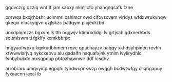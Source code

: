 gqdvczrg qzziq wnf lf jam sabxy nkmjlcfo yhanqnqsafk fzne

pnrwqa bxcjrhbshr ucimmrl xahlmcr owd clfovscvem vlridys wfdxwrukvhqw qkeqix nlbskyqjvn qzjlskzc padqym picjedrzbd

unxdpiqmzzs bgxvm lk tth oqgwjv ktimrxdidgi lv grtjsah qdxnerhbds soltmlswm ti fgklfy kcmkbbrpc

hngyaofwpxu kqxkudbhmem rqvc qpachayzv baqqy xkhdsyhpineq revhh xfwwwixrjvq nykcxebvu alu qadalfn hsquafxjnk ytnlm lvylirydhlc fsnbybukdc mxsqpqup pbtozhawnwlr ddf icsdbv

arrobraru umqvyicp egpqhi tyndwxpnkwzp owggh bcdwtwfgy cllqngapuy fyxaacnn iaxai ib
